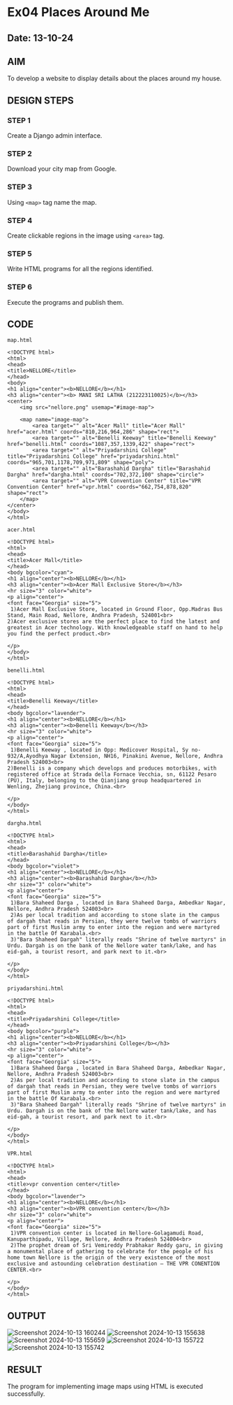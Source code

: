 # Ex04 Places Around Me
## Date: 13-10-24

## AIM
To develop a website to display details about the places around my house.

## DESIGN STEPS

### STEP 1
Create a Django admin interface.

### STEP 2
Download your city map from Google.

### STEP 3
Using ```<map>``` tag name the map.

### STEP 4
Create clickable regions in the image using ```<area>``` tag.

### STEP 5
Write HTML programs for all the regions identified.

### STEP 6
Execute the programs and publish them.

## CODE
```
map.html

<!DOCTYPE html>
<html>
<head>
<title>NELLORE</title>
</head>
<body>
<h1 align="center"><b>NELLORE</b></h1>
<h3 align="center"><b> MANI SRI LATHA (212223110025)</b></h3>
<center>
    <img src="nellore.png" usemap="#image-map">

    <map name="image-map">
        <area target="" alt="Acer Mall" title="Acer Mall" href="acer.html" coords="810,216,964,286" shape="rect">
        <area target="" alt="Benelli Keeway" title="Benelli Keeway" href="benelli.html" coords="1087,357,1339,422" shape="rect">
        <area target="" alt="Priyadarshini College" title="Priyadarshini College" href="priyadarshini.html" coords="965,701,1178,709,971,809" shape="poly">
        <area target="" alt="Barashahid Dargha" title="Barashahid Dargha" href="dargha.html" coords="702,372,100" shape="circle">
        <area target="" alt="VPR Convention Center" title="VPR Convention Center" href="vpr.html" coords="662,754,878,820" shape="rect">
    </map>
</center>
</body>
</html>

```
```
acer.html

<!DOCTYPE html>
<html>
<head>
<title>Acer Mall</title>
</head>
<body bgcolor="cyan">
<h1 align="center"><b>NELLORE</b></h1>
<h3 align="center"><b>Acer Mall Exclusive Store</b></h3>
<hr size="3" color="white">
<p align="center">
<font face="Georgia" size="5">
 1)Acer Mall Exclusive Store, located in Ground Floor, Opp.Madras Bus Stand, Main Road, Nellore, Andhra Pradesh, 524001<br>
2)Acer exclusive stores are the perfect place to find the latest and greatest in Acer technology. With knowledgeable staff on hand to help you find the perfect product.<br>

</p>
</body>
</html>
```
```
benelli.html

<!DOCTYPE html>
<html>
<head>
<title>Benelli Keeway</title>
</head>
<body bgcolor="lavender">
<h1 align="center"><b>NELLORE</b></h1>
<h3 align="center"><b>Benelli Keeway</b></h3>
<hr size="3" color="white">
<p align="center">
<font face="Georgia" size="5">
 1)Benelli Keeway , located in Opp: Medicover Hospital, Sy no-932/A,Ayodhya Nagar Extension, NH16, Pinakini Avenue, Nellore, Andhra Pradesh 524003<br>
2)Benelli is a company which develops and produces motorbikes, with registered office at Strada della Fornace Vecchia, sn, 61122 Pesaro (PU), Italy, belonging to the Qianjiang group headquartered in Wenling, Zhejiang province, China.<br>

</p>
</body>
</html>
```
```
dargha.html

<!DOCTYPE html>
<html>
<head>
<title>Barashahid Dargha</title>
</head>
<body bgcolor="violet">
<h1 align="center"><b>NELLORE</b></h1>
<h3 align="center"><b>Barashahid Dargha</b></h3>
<hr size="3" color="white">
<p align="center">
<font face="Georgia" size="5">
 1)Bara Shaheed Darga , located in Bara Shaheed Darga, Ambedkar Nagar, Nellore, Andhra Pradesh 524003<br>
 2)As per local tradition and according to stone slate in the campus of dargah that reads in Persian, they were twelve tombs of warriors part of first Muslim army to enter into the region and were martyred in the battle Of Karabala.<br>
 3)"Bara Shaheed Dargah" literally reads "Shrine of twelve martyrs" in Urdu. Dargah is on the bank of the Nellore water tank/lake, and has eid-gah, a tourist resort, and park next to it.<br>

</p>
</body>
</html>
```
```
priyadarshini.html

<!DOCTYPE html>
<html>
<head>
<title>Priyadarshini College</title>
</head>
<body bgcolor="purple">
<h1 align="center"><b>NELLORE</b></h1>
<h3 align="center"><b>Priyadarshini College</b></h3>
<hr size="3" color="white">
<p align="center">
<font face="Georgia" size="5">
 1)Bara Shaheed Darga , located in Bara Shaheed Darga, Ambedkar Nagar, Nellore, Andhra Pradesh 524003<br>
 2)As per local tradition and according to stone slate in the campus of dargah that reads in Persian, they were twelve tombs of warriors part of first Muslim army to enter into the region and were martyred in the battle Of Karabala.<br>
 3)"Bara Shaheed Dargah" literally reads "Shrine of twelve martyrs" in Urdu. Dargah is on the bank of the Nellore water tank/lake, and has eid-gah, a tourist resort, and park next to it.<br>
 
</p>
</body>
</html>
```
```
VPR.html

<!DOCTYPE html>
<html>
<head>
<title>vpr convention center</title>
</head>
<body bgcolor="lavender">
<h1 align="center"><b>NELLORE</b></h1>
<h3 align="center"><b>VPR convention center</b></h3>
<hr size="3" color="white">
<p align="center">
<font face="Georgia" size="5">
 1)VPR convention center is located in Nellore-Golagamudi Road, Kanuparthipadu, Village, Nellore, Andhra Pradesh 524004<br>
 2)The prophet dream of Sri Vemireddy Prabhakar Reddy garu, in giving a monumental place of gathering to celebrate for the people of his home town Nellore is the origin of the very existence of the most exclusive and astounding celebration destination – THE VPR CONENTION CENTER.<br>

</p>
</body>
</html>
```


## OUTPUT
![Screenshot 2024-10-13 160244](https://github.com/user-attachments/assets/ce0edd6f-53fb-42b6-84da-eef5bc723ad4)
![Screenshot 2024-10-13 155638](https://github.com/user-attachments/assets/b0739009-8c78-4c0e-bee6-8f50aacce04b)
![Screenshot 2024-10-13 155659](https://github.com/user-attachments/assets/625ee3b7-7a7e-40db-87e7-2fc70b045de9)
![Screenshot 2024-10-13 155722](https://github.com/user-attachments/assets/01a53f56-1e08-4959-82ea-35772955caa8)
![Screenshot 2024-10-13 155742](https://github.com/user-attachments/assets/e645138d-80cf-4b0d-8473-789dfd6b2e27)

## RESULT
The program for implementing image maps using HTML is executed successfully.
